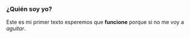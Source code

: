 
### ¿Quién soy yo?

Este es mi primer texto esperemos que **funcione** porque si no me voy a *aguitar*.
